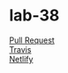# lab-38

[Pull Request](https://github.com/Schwamman-401-advanced-javascript/lab-38/pull/1)  
[Travis](https://www.travis-ci.com/Schwamman-401-advanced-javascript/lab-38)  
[Netlify](https://elastic-raman-6f6cb2.netlify.com/)